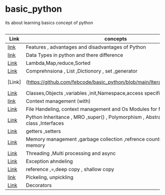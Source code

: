 # basic_python
its about learning basics concept of python

## 
| Link | concepts |code |
|------|-----------|----|
|[link](https://github.com/febcode/basic_python/blob/main/feature.md)|Features , advantages and disadvantages of Python||
|[link](https://github.com/febcode/basic_python/blob/main/datatype.md)|Data Types in python and there difference||
| [Link](https://github.com/febcode/basic_python/blob/main/built_in_special_function.md)|Lambda,Map,reduce,Sorted||
|[Link](https://github.com/febcode/basic_python/blob/main/Comprehensions.md)|Comprehnsiona , List ,Dictionory , set ,generator ||
|[Link]|(https://github.com/febcode/basic_python/blob/main/Iterators_generator.md)|Iterator ,Generator ||
|[Link](https://github.com/febcode/basic_python/blob/main/classess.md)|Classes,Objects ,variables ,init,Namespace,access specifiers||
|[link](https://github.com/febcode/basic_python/blob/main/context-management.md)|Context management (with)||
|[Link](https://github.com/febcode/basic_python/blob/main/file_handeling.md)|File Handeling, context management and Os Modules for files||
|[Link](https://github.com/febcode/basic_python/blob/main/inheritance.md)|Python Inheritance , MRO ,super() , Polymorphism ,  Abstract class ,Meta class ,Interfaces ||
|[Link](https://github.com/febcode/basic_python/blob/main/getters_setters.md)|getters ,setters ||
|[Link](https://github.com/febcode/basic_python/blob/main/memory_management.md)|Memory management ,garbage collection ,refrence counting ,Type of memory | |
|[Link](https://github.com/febcode/basic_python/blob/main/threading_multiprocessing_async.md)| Threading ,Multi processing and async||
|[Link](https://github.com/febcode/basic_python/blob/main/exception_handeling.md)|Exception ahndeling||
|[Link](https://github.com/febcode/basic_python/blob/main/python_copy.md)|reference ,=,deep copy , shallow copy ||
|[link](https://github.com/febcode/basic_python/blob/main/pickeling_unpickeling.md)|Pickeling, unpickling||
|[Link](https://github.com/febcode/basic_python/blob/main/Decorators.md)|Decorators||



